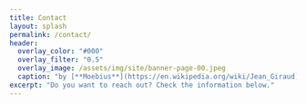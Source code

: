 ```yaml
---
title: Contact
layout: splash
permalink: /contact/
header:
  overlay_color: "#000"
  overlay_filter: "0.5"
  overlay_image: /assets/img/site/banner-page-00.jpeg
  caption: "by [**Moebius**](https://en.wikipedia.org/wiki/Jean_Giraud)"
excerpt: "Do you want to reach out? Check the information below."
---
```


